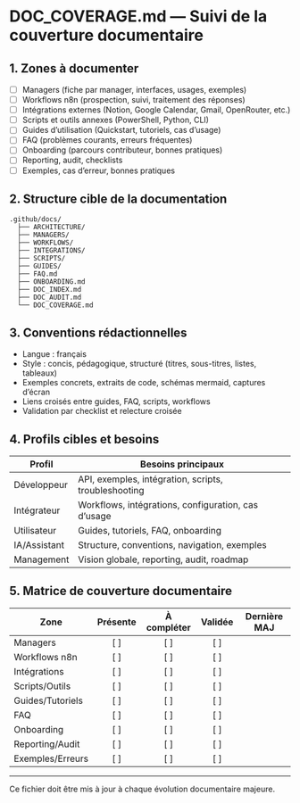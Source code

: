 # DOC_COVERAGE.md — Suivi de la couverture documentaire

## 1. Zones à documenter

- [ ] Managers (fiche par manager, interfaces, usages, exemples)
- [ ] Workflows n8n (prospection, suivi, traitement des réponses)
- [ ] Intégrations externes (Notion, Google Calendar, Gmail, OpenRouter, etc.)
- [ ] Scripts et outils annexes (PowerShell, Python, CLI)
- [ ] Guides d’utilisation (Quickstart, tutoriels, cas d’usage)
- [ ] FAQ (problèmes courants, erreurs fréquentes)
- [ ] Onboarding (parcours contributeur, bonnes pratiques)
- [ ] Reporting, audit, checklists
- [ ] Exemples, cas d’erreur, bonnes pratiques

## 2. Structure cible de la documentation

```
.github/docs/
  ├── ARCHITECTURE/
  ├── MANAGERS/
  ├── WORKFLOWS/
  ├── INTEGRATIONS/
  ├── SCRIPTS/
  ├── GUIDES/
  ├── FAQ.md
  ├── ONBOARDING.md
  ├── DOC_INDEX.md
  ├── DOC_AUDIT.md
  └── DOC_COVERAGE.md
```

## 3. Conventions rédactionnelles

- Langue : français
- Style : concis, pédagogique, structuré (titres, sous-titres, listes, tableaux)
- Exemples concrets, extraits de code, schémas mermaid, captures d’écran
- Liens croisés entre guides, FAQ, scripts, workflows
- Validation par checklist et relecture croisée

## 4. Profils cibles et besoins

| Profil         | Besoins principaux                                      |
|----------------|--------------------------------------------------------|
| Développeur    | API, exemples, intégration, scripts, troubleshooting   |
| Intégrateur    | Workflows, intégrations, configuration, cas d’usage    |
| Utilisateur    | Guides, tutoriels, FAQ, onboarding                     |
| IA/Assistant   | Structure, conventions, navigation, exemples           |
| Management     | Vision globale, reporting, audit, roadmap              |

## 5. Matrice de couverture documentaire

| Zone                | Présente | À compléter | Validée | Dernière MAJ |
|---------------------|:--------:|:-----------:|:-------:|:------------:|
| Managers            | [ ]      | [ ]         | [ ]     |              |
| Workflows n8n       | [ ]      | [ ]         | [ ]     |              |
| Intégrations        | [ ]      | [ ]         | [ ]     |              |
| Scripts/Outils      | [ ]      | [ ]         | [ ]     |              |
| Guides/Tutoriels    | [ ]      | [ ]         | [ ]     |              |
| FAQ                 | [ ]      | [ ]         | [ ]     |              |
| Onboarding          | [ ]      | [ ]         | [ ]     |              |
| Reporting/Audit     | [ ]      | [ ]         | [ ]     |              |
| Exemples/Erreurs    | [ ]      | [ ]         | [ ]     |              |

---

Ce fichier doit être mis à jour à chaque évolution documentaire majeure.
